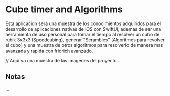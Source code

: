 # Cube timer and Algorithms

Esta aplicacion será una muestra de los conocimientos adquiridos para el desarrollo de aplicaciones nativas de iOS con SwiftUI, ademas de ser una herramienta de uso personal para tomar el tiempo al resolver un cubo de rubik 3x3x3 (Speedcubing), generar "Scrambles" (Algoritmos para revolver el cubo) y una muestra de otros algoritmos para resolverlo de manera mas avanzada y rapida con fridrich avanzado.

// Aqui va una muestra de las imagenes del proyecto...

 
 
## Notas

...
